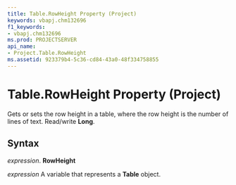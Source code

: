 ```yaml
---
title: Table.RowHeight Property (Project)
keywords: vbapj.chm132696
f1_keywords:
- vbapj.chm132696
ms.prod: PROJECTSERVER
api_name:
- Project.Table.RowHeight
ms.assetid: 923379b4-5c36-cd84-43a0-48f334758855
---
```



# Table.RowHeight Property (Project)

Gets or sets the row height in a table, where the row height is the number of lines of text. Read/write  **Long**.


## Syntax

 _expression_. **RowHeight**

 _expression_ A variable that represents a **Table** object.


